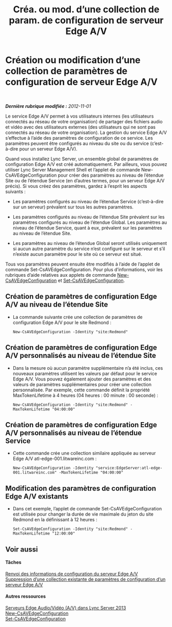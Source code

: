 ﻿---
title: "Créa. ou mod. d’une collection de param. de configuration de serveur Edge A/V"
TOCtitle: "Créa. ou mod. d’une collection de param. de configuration de serveur Edge A/V"
ms:assetid: 43899518-59c6-4be4-8892-d6f6207bfaab
ms:mtpsurl: https://technet.microsoft.com/fr-fr/library/JJ688039(v=OCS.15)
ms:contentKeyID: 49891327
ms.date: 05/20/2016
mtps_version: v=OCS.15
ms.translationtype: HT
---

# Création ou modification d’une collection de paramètres de configuration de serveur Edge A/V

 

_**Dernière rubrique modifiée :** 2012-11-01_

Le service Edge A/V permet à vos utilisateurs internes (les utilisateurs connectés au réseau de votre organisation) de partager des fichiers audio et vidéo avec des utilisateurs externes (des utilisateurs qui ne sont pas connectés au réseau de votre organisation). La gestion du service Edge A/V s’effectue à l’aide des paramètres de configuration de ce service. Les paramètres peuvent être configurés au niveau du site ou du service (c’est-à-dire pour un serveur Edge A/V).

Quand vous installez Lync Server, un ensemble global de paramètres de configuration Edge A/V est créé automatiquement. Par ailleurs, vous pouvez utiliser Lync Server Management Shell et l’applet de commande New-CsAVEdgeConfiguration pour créer des paramètres au niveau de l’étendue Site ou de l’étendue Service (en d’autres termes, pour un serveur Edge A/V précis). Si vous créez des paramètres, gardez à l’esprit les aspects suivants :

  - Les paramètres configurés au niveau de l’étendue Service (c’est-à-dire sur un serveur) prévalent sur tous les autres paramètres.

  - Les paramètres configurés au niveau de l’étendue Site prévalent sur les paramètres configurés au niveau de l’étendue Global. Les paramètres au niveau de l’étendue Service, quant à eux, prévalent sur les paramètres au niveau de l’étendue Site.

  - Les paramètres au niveau de l’étendue Global seront utilisés uniquement si aucun autre paramètre du service n’est configuré sur le serveur et s’il n’existe aucun paramètre pour le site où ce serveur est situé.

Tous vos paramètres peuvent ensuite être modifiés à l’aide de l’applet de commande Set-CsAVEdgeConfiguration. Pour plus d’informations, voir les rubriques d’aide relatives aux applets de commande [New-CsAVEdgeConfiguration](https://docs.microsoft.com/en-us/powershell/module/skype/New-CsAVEdgeConfiguration) et [Set-CsAVEdgeConfiguration](https://docs.microsoft.com/en-us/powershell/module/skype/Set-CsAVEdgeConfiguration).

## Création de paramètres de configuration Edge A/V au niveau de l’étendue Site

  - La commande suivante crée une collection de paramètres de configuration Edge A/V pour le site Redmond :
    
        New-CsAVEdgeConfiguration -Identity "site:Redmond"

## Création de paramètres de configuration Edge A/V personnalisés au niveau de l’étendue Site

  - Dans la mesure où aucun paramètre supplémentaire n’a été inclus, ces nouveaux paramètres utilisent les valeurs par défaut pour le service Edge A/V. Vous pouvez également ajouter des paramètres et des valeurs de paramètres supplémentaires pour créer une collection personnalisée. Par exemple, cette commande définit la propriété MaxTokenLifetime à 4 heures (04 heures : 00 minute : 00 seconde) :
    
        New-CsAVEdgeConfiguration -Identity "site:Redmond" -MaxTokenLifetime "04:00:00"

## Création de paramètres de configuration Edge A/V personnalisés au niveau de l’étendue Service

  - Cette commande crée une collection similaire appliquée au serveur Edge A/V atl-edge-001.litwareinc.com :
    
        New-CsAVEdgeConfiguration -Identity "service:EdgeServer:atl-edge-001.litwareinc.com" -MaxTokenLifetime "04:00:00"

## Modification des paramètres de configuration Edge A/V existants

  - Dans cet exemple, l’applet de commande Set-CsAVEdgeConfiguration est utilisée pour changer la durée de vie maximale du jeton du site Redmond en la définissant à 12 heures :
    
        Set-CsAVEdgeConfiguration -Identity "site:Redmond" -MaxTokenLifetime "12:00:00"

## Voir aussi

#### Tâches

[Renvoi des informations de configuration du serveur Edge A/V](lync-server-2013-return-a-v-edge-server-configuration-information.md)  
[Suppression d’une collection existante de paramètres de configuration d’un serveur Edge A/V](lync-server-2013-delete-an-existing-collection-of-a-v-edge-server-configuration-settings.md)  

#### Autres ressources

[Serveurs Edge Audio/Vidéo (A/V) dans Lync Server 2013](lync-server-2013-audio-video-a-v-edge-servers.md)  
[New-CsAVEdgeConfiguration](https://docs.microsoft.com/en-us/powershell/module/skype/New-CsAVEdgeConfiguration)  
[Set-CsAVEdgeConfiguration](https://docs.microsoft.com/en-us/powershell/module/skype/Set-CsAVEdgeConfiguration)

